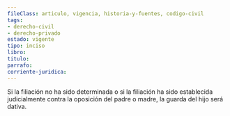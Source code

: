 ```yaml
---
fileClass: articulo, vigencia, historia-y-fuentes, codigo-civil
tags:
- derecho-civil
- derecho-privado
estado: vigente
tipo: inciso
libro:
titulo:
parrafo:
corriente-juridica:
---
```

Si la filiación no ha sido determinada o si la filiación ha sido establecida judicialmente contra la oposición del padre o madre, la guarda del hijo será dativa.